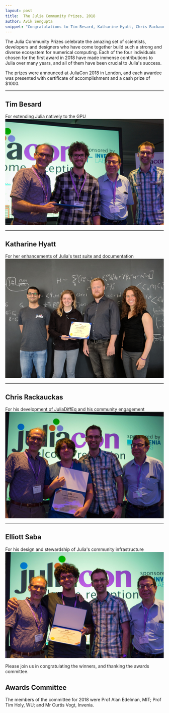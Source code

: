 ```yaml
---
layout: post
title:  The Julia Community Prizes, 2018
author: Avik Sengupta
snippet: "Congratulations to Tim Besard, Katharine Hyatt, Chris Rackauckas and Elliot Saba"
---
```


The Julia Community Prizes celebrate the amazing set of scientists, developers and designers who have come together build such a strong and diverse ecosystem for numerical computing. Each of the four individuals chosen for the first award in 2018 have made immense contributions to Julia over many years, and all of them have been crucial to Julia's success.

The prizes were announced at JuliaCon 2018 in London, and each awardee was presented with certificate of accomplishment and a cash prize of $1000.

----

## Tim Besard
For extending Julia natively to the GPU
![Tim Besard](/images/blog/2018-09-04-julia-community-prizes/tim-besard.jpg)

----

## Katharine Hyatt
For her enhancements of Julia's test suite and documentation
![Katharine Hyatt](/images/blog/2018-09-04-julia-community-prizes/katie-hyatt.jpg)

----

## Chris Rackauckas
For his development of JuliaDiffEq and his community engagement
![Chris Rackauckas](/images/blog/2018-09-04-julia-community-prizes/chris-rackauckas.jpg)

----

## Elliott Saba
For his design and stewardship of Julia's community infrastructure
![Elliot Saba](/images/blog/2018-09-04-julia-community-prizes/elliot-saba.jpg)

Please join us in congratulating the winners, and thanking the awards committee.

## Awards Committee
The members of the committee for 2018 were Prof Alan Edelman, MIT; Prof Tim Holy, WU; and Mr Curtis Vogt, Invenia.
